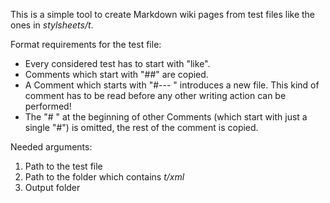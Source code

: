 This is a simple tool to create Markdown wiki pages from test files like the ones in _stylsheets/t_.

Format requirements for the test file: 
 - Every considered test has to start with "like".
 - Comments which start with "##" are copied.
 - A Comment which starts with "#--- " introduces a new file. This kind of comment has to be read before any other writing action can be performed!
 - The "# " at the beginning of other Comments (which start with just a single "#") is omitted, the rest of the comment is copied.

Needed arguments:
1. Path to the test file
2. Path to the folder which contains _t/xml_
3. Output folder

